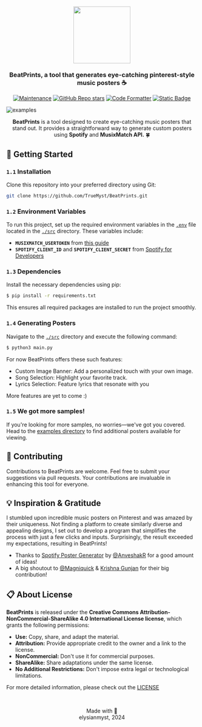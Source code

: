 <h3 align="center">
	<img src="https://i.imgur.com/IR6xU7d.png" width="150"/>
	<br><br>
	BeatPrints, a tool that generates eye-catching pinterest-style music posters ☕
</h3>

<p align="center">
  <a href="https://gitHub.com/TrueMyst/BeatPrints/graphs/commit-activity">
    <img src="https://img.shields.io/badge/Maintained%3F-Yes-%23c4b9a6?style=for-the-badge&logo=Undertale&logoColor=%23b5a790&labelColor=%23312123" alt="Maintenance"></a>
    <a href="https://github.com/TrueMyst/BeatPrints/stargazers"><img alt="GitHub Repo stars" src="https://img.shields.io/github/stars/TrueMyst/BeatPrints?style=for-the-badge&logo=Apache%20Spark&logoColor=%23b5a790&labelColor=%23312123&color=%23c4b9a6"></a>
  <a href="https://github.com/psf/black"><img src="https://img.shields.io/badge/Code_Style-black-%23c4b9a6?style=for-the-badge&logo=CodeFactor&logoColor=%23b5a790&labelColor=%23312123" alt="Code Formatter"></a>
  <a href="https://creativecommons.org/licenses/by-nc-sa/4.0/"><img alt="Static Badge" src="https://img.shields.io/badge/License-CC_BY--NC--SA_4.0-%23c4b9a6?style=for-the-badge&logo=Pinboard&labelColor=%23312123"></a>
  </p>

![examples](https://i.imgur.com/Sy7gsv6.png)

<p align ="center"><b>BeatPrints</b> is a tool designed to create eye-catching music posters that stand out. It provides a straightforward way to generate custom posters using <b>Spotify</b> and <b>MusixMatch API.</b> 🍀</p>

## 📜 Getting Started

### `1.1` Installation

Clone this repository into your preferred directory using Git:

```bash
git clone https://github.com/TrueMyst/BeatPrints.git
```

### `1.2` Environment Variables

To run this project, set up the required environment variables in the [`.env`](https://github.com/TrueMyst/BeatPrints/tree/main/src/EXAMPLE.env) file located in the [`./src`](https://github.com/TrueMyst/BeatPrints/tree/main/src) directory. These variables include:

- **`MUSIXMATCH_USERTOKEN`** from [this guide](https://gist.github.com/TrueMyst/0461aea999e347182486934fd83a4cf9)
- **`SPOTIFY_CLIENT_ID`** and **`SPOTIFY_CLIENT_SECRET`** from [Spotify for Developers](https://developer.spotify.com/dashboard/)

### `1.3` Dependencies

Install the necessary dependencies using pip:

```bash
$ pip install -r requirements.txt
```

This ensures all required packages are installed to run the project smoothly.

### `1.4` Generating Posters

Navigate to the [`./src`](https://github.com/TrueMyst/BeatPrints/tree/main/src) directory and execute the following command:

```bash
$ python3 main.py
```

For now BeatPrints offers these such features:

- Custom Image Banner: Add a personalized touch with your own image.
- Song Selection: Highlight your favorite track.
- Lyrics Selection: Feature lyrics that resonate with you

More features are yet to come :)

### `1.5` We got more samples!

If you're looking for more samples, no worries—we've got you covered. Head to the [examples directory](https://github.com/TrueMyst/BeatPrints/tree/main/examples) to find additional posters available for viewing.

## 🤝 Contributing

Contributions to BeatPrints are welcome. Feel free to submit your suggestions via pull requests. Your contributions are invaluable in enhancing this tool for everyone.

## 💡 Inspiration & Gratitude

I stumbled upon incredible music posters on Pinterest and was amazed by their uniqueness. Not finding a platform to create similarly diverse and appealing designs, I set out to develop a program that simplifies the process with just a few clicks and inputs. Surprisingly, the result exceeded my expectations, resulting in BeatPrints!

- Thanks to [Spotify Poster Generator](https://github.com/AnveshakR/poster-generator/) by [@AnveshakR](https://github.com/AnveshakR) for a good amount of ideas!
- A big shoutout to [@Magniquick](https://github.com/Magniquick) & [Krishna Gunjan](https://github.com/Krishna-Gunjan) for their big contribution! 

## 📋 About License

**BeatPrints** is released under the **Creative Commons Attribution-NonCommercial-ShareAlike 4.0 International License license**, which grants the following permissions:

- **Use:** Copy, share, and adapt the material.
- **Attribution:** Provide appropriate credit to the owner and a link to the license.
- **NonCommercial:** Don't use it for commercial purposes.
- **ShareAlike:** Share adaptations under the same license.
- **No Additional Restrictions:** Don't impose extra legal or technological limitations.

For more detailed information, please check out the [LICENSE](https://github.com/TrueMyst/BeatPrints/blob/main/LICENSE)

<br>

<p align="center">
Made with 💜<br>
elysianmyst, 2024
</p>
